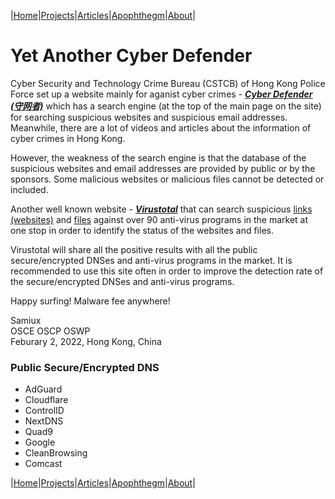 |[Home](/README.md)|[Projects](/projects.md)|[Articles](/articles.md)|[Apophthegm](/apophthegm.md)|[About](/about.md)|

# Yet Another Cyber Defender
 
Cyber Security and Technology Crime Bureau (CSTCB) of Hong Kong Police Force set up a website mainly for aganist cyber crimes - [___Cyber Defender (守网者)___](https://cyberdefender.hk//en-us/) which has a search engine (at the top of the main page on the site) for searching suspicious websites and suspicious email addresses.  Meanwhile, there are a lot of videos and articles about the information of cyber crimes in Hong Kong.  
 
However, the weakness of the search engine is that the database of the suspicious websites and email addresses are provided by public or by the sponsors.  Some malicious websites or malicious files cannot be detected or included.
 
Another well known website - [___Virustotal___](https://www.virustotal.com) that can search suspicious [links (websites)](https://www.virustotal.com/gui/home/url) and [files](https://www.virustotal.com/gui/home/upload) against over 90 anti-virus programs in the market at one stop in order to identify the status of the websites and files.
 
Virustotal will share all the positive results with all the public secure/encrypted DNSes and anti-virus programs in the market.  It is recommended to use this site often in order to improve the detection rate of the secure/encrypted DNSes and anti-virus programs.
 
Happy surfing!  Malware fee anywhere!

Samiux  
OSCE  OSCP  OSWP  
Feburary 2, 2022, Hong Kong, China  

### Public Secure/Encrypted DNS

- AdGuard  
- Cloudflare  
- ControlID  
- NextDNS  
- Quad9  
- Google  
- CleanBrowsing  
- Comcast  

|[Home](/README.md)|[Projects](/projects.md)|[Articles](/articles.md)|[Apophthegm](/apophthegm.md)|[About](/about.md)|
